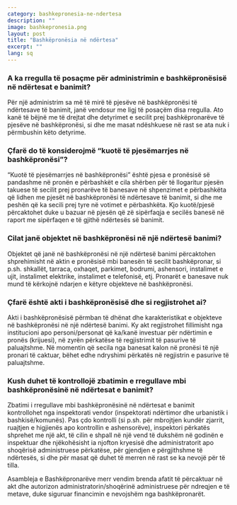 ```yaml
---
category: bashkepronesia-ne-ndertesa
description: ""
image: bashkepronesia.png
layout: post
title: "Bashkëpronësia në ndërtesa"
excerpt: ""
lang: sq
---
```

<script>
var data = { topics: [
  {
    title: "Rregullat për administrimin e bashkëpronësisë në ndërtesa",
    text: function(){ return $("#part1").html(); }
  },
  {
    title: "Kuota e pjesëmarrjes në ndërtesa",
    text: function(){ return $("#part2").html(); }
  },
  {
    title: "Objektet e bashkëpronësisë në ndërtesa",
    text: function(){ return $("#part3").html(); }
  },
  {
    title: "Akti i bashkëpronësisë",
    text: function(){ return $("#part4").html(); }
  },
  {
    title: "Kush kontrollon zbatimin e rregullave të bashkëpronësisë?",
    text: function(){ return $("#part5").html(); }
  }
]};
</script>

<div id="part1" class="hidden">
  <h3>A ka rregulla të posaçme për administrimin e bashkëpronësisë në ndërtesat e banimit?</h3>
  Për një administrim sa më të mirë të pjesëve në bashkëpronësi të ndërtesave të banimit, janë vendosur me ligj të posaçëm disa rregulla. Ato kanë të bëjnë me të drejtat dhe detyrimet e secilit prej bashkëpronarëve të pjesëve në bashkëpronësi, si dhe me masat ndëshkuese në rast se ata nuk i përmbushin këto detyrime.
</div>

<div id="part2" class="hidden">
<h3>Çfarë do të konsiderojmë “kuotë të pjesëmarrjes në bashkëpronësi”?</h3>
“Kuotë të pjesëmarrjes në bashkëpronësi” është pjesa e pronësisë së pandashme në pronën e përbashkët e cila shërben për të llogaritur pjesën takuese të secilit prej pronarëve të banesave në shpenzimet e përbashkëta që lidhen me pjesët në bashkëpronësi të ndërtesave të banimit, si dhe me peshën që ka secili prej tyre në votimet e përbashkëta. Kjo kuotë/pjesë përcaktohet duke u bazuar në pjesën që zë sipërfaqja e secilës banesë në raport me sipërfaqen e të gjithë ndërtesës së banimit.
</div>

<div id="part3" class="hidden">
<h3>Cilat janë objektet në bashkëpronësi në një ndërtesë banimi?</h3>
Objektet që janë në bashkëpronësi në një ndërtesë banimi përcaktohen shprehimisht në aktin e pronësisë mbi banesën të secilit bashkëpronar, si p.sh. shkallët, tarraca, oxhaqet, parkimet, bodrumi, ashensori, instalimet e ujit, instalimet elektrike, instalimet e telefonisë, etj. Pronarët e banesave nuk mund të kërkojnë ndarjen e këtyre objekteve në bashkëpronësi.
</div>

<div id="part4" class="hidden">
<h3>Çfarë është akti i bashkëpronësisë dhe si regjistrohet ai?</h3>
Akti i bashkëpronësisë përmban të dhënat dhe karakteristikat e objekteve në bashkëpronësi në një ndërtesë banimi. Ky akt regjistrohet fillimisht nga institucioni apo personi/personat që ka/kanë investuar për ndërtimin e pronës (krijuesi), në zyrën përkatëse të regjistrimit të pasurive të paluajtshme. Në momentin që secila nga banesat kalon në pronësi të një pronari të caktuar, bëhet edhe ndryshimi përkatës në regjistrin e pasurive të paluajtshme.
</div>

<div id="part5" class="hidden">
<h3>Kush duhet të kontrollojë zbatimin e rregullave mbi bashkëpronësinë në ndërtesat e banimit?</h3>
<p>Zbatimi i rregullave mbi bashkëpronësinë në ndërtesat e banimit kontrollohet nga inspektorati vendor (inspektorati ndërtimor dhe urbanistik i bashkisë/komunës). Pas çdo kontrolli (si p.sh. për mbrojtjen kundër zjarrit, ruajtjen e higjienës apo kontrollin e ashensorëve), inspektori përkatës shprehet me një akt, të cilin e shpall në një vend të dukshëm në godinën e inspektuar dhe njëkohësisht ia njofton kryesisë dhe administratorit apo shoqërisë administruese përkatëse, për gjendjen e përgjithshme të ndërtesës, si dhe për masat që duhet të merren në rast se ka nevojë për të tilla.</p>
<p>Asambleja e Bashkëpronarëve merr vendim brenda afatit të përcaktuar në akt dhe autorizon administratorin/shoqërinë administruese për ndreqjen e të metave, duke siguruar financimin e nevojshëm nga bashkëpronarët.</p>
</div>

<div class="post-content"></div>
